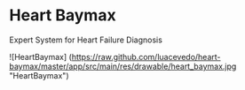 # Heart Baymax
Expert System for Heart Failure Diagnosis

![HeartBaymax] (https://raw.github.com/luacevedo/heart-baymax/master/app/src/main/res/drawable/heart_baymax.jpg "HeartBaymax")
